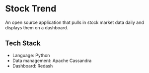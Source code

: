# Stock Trend

An open source application that pulls in stock market data daily and displays them on a dashboard.

## Tech Stack

* Language: Python
* Data management: Apache Cassandra
* Dashboard: Redash
